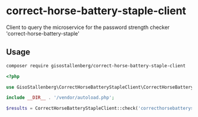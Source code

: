 # correct-horse-battery-staple-client
Client to query the microservice for the password strength checker 'correct-horse-battery-staple' 

## Usage
```bash
composer require gisostallenberg/correct-horse-battery-staple-client
```

```php
<?php

use GisoStallenberg\CorrectHorseBatteryStapleClient\CorrectHorseBatteryStapleClient;

include __DIR__ . '/vendor/autoload.php';

$results = CorrectHorseBatteryStapleClient::check('correcthorsebatterystaple', 'https://mypasswordchecker.com/') );
```
